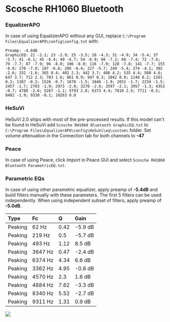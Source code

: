 # Scosche RH1060 Bluetooth

### EqualizerAPO
In case of using EqualizerAPO without any GUI, replace `C:\Program Files\EqualizerAPO\config\config.txt`
with:
```
Preamp: -4.8dB
GraphicEQ: 21 -2.1; 23 -2.9; 25 -3.5; 28 -4.3; 31 -4.9; 34 -5.4; 37 -5.7; 41 -6.1; 45 -6.4; 49 -6.7; 54 -6.9; 60 -7.2; 66 -7.4; 72 -7.6; 79 -7.7; 87 -7.9; 96 -8.0; 106 -8.0; 116 -7.9; 128 -7.8; 141 -7.7; 155 -8.0; 170 -7.0; 187 -6.6; 206 -6.4; 227 -5.7; 249 -5.4; 274 -4.1; 302 -2.6; 332 -1.6; 365 0.4; 402 2.3; 442 3.7; 486 4.2; 535 4.4; 588 4.6; 647 3.7; 712 2.3; 783 1.6; 861 0.9; 947 0.3; 1042 0.0; 1146 0.2; 1261 0.2; 1387 -0.2; 1526 -0.7; 1678 -1.5; 1846 -1.9; 2031 -1.7; 2234 -1.5; 2457 -1.7; 2703 -1.9; 2973 -2.0; 3270 -2.6; 3597 -2.1; 3957 -1.3; 4353 -0.7; 4788 -2.6; 5267 -1.1; 5793 2.8; 6373 4.4; 7010 2.5; 7711 -0.5; 8482 -1.9; 9330 -0.1; 10263 0.0
```

### HeSuVi
HeSuVi 2.0 ships with most of the pre-processed results. If this model can't be found in HeSuVi add
`Scosche RH1060 Bluetooth GraphicEQ.txt` to `C:\Program Files\EqualizerAPO\config\HeSuVi\eq\custom\` folder.
Set volume attenuation in the Connection tab for both channels to **-47**

### Peace
In case of using Peace, click *Import* in Peace GUI and select `Scosche RH1060 Bluetooth ParametricEQ.txt`.

### Parametric EQs
In case of using other parametric equalizer, apply preamp of **-5.4dB** and build filters manually
with these parameters. The first 5 filters can be used independently.
When using independent subset of filters, apply preamp of **-5.0dB**.

| Type    | Fc      |    Q | Gain    |
|:--------|:--------|:-----|:--------|
| Peaking | 62 Hz   | 0.42 | -5.9 dB |
| Peaking | 219 Hz  | 0.5  | -5.7 dB |
| Peaking | 493 Hz  | 1.12 | 8.5 dB  |
| Peaking | 3647 Hz | 0.47 | -2.4 dB |
| Peaking | 6374 Hz | 4.34 | 6.6 dB  |
| Peaking | 3362 Hz | 4.95 | -0.8 dB |
| Peaking | 4570 Hz | 2.3  | 1.6 dB  |
| Peaking | 4884 Hz | 7.62 | -3.3 dB |
| Peaking | 8340 Hz | 5.52 | -2.7 dB |
| Peaking | 9311 Hz | 1.31 | 0.9 dB  |

![](https://raw.githubusercontent.com/jaakkopasanen/AutoEq/master/results/innerfidelity/sbaf-serious/Scosche%20RH1060%20Bluetooth/Scosche%20RH1060%20Bluetooth.png)